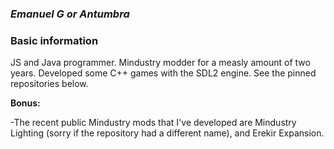 ### ***Emanuel G or Antumbra***

### Basic information
JS and Java programmer. Mindustry modder for a measly amount of two years. Developed some C++ games with the SDL2 engine. See the pinned repositories below.

**Bonus:**

-The recent public Mindustry mods that I've developed are Mindustry Lighting (sorry if the repository had a different name), and Erekir Expansion.



